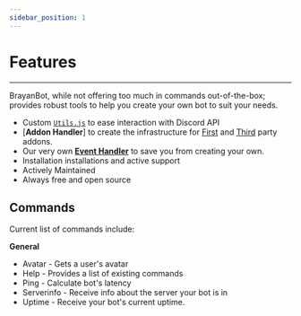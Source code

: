 ```yaml
---
sidebar_position: 1
---
```


# Features
---

BrayanBot, while not offering too much in commands out-of-the-box; provides robust tools to help you create your own bot to suit your needs.

- Custom [`Utils.js`](/) to ease interaction with Discord API
- [**Addon Handler**] to create the infrastructure for [First](/) and [Third](/) party addons.
- Our very own [**Event Handler**](/) to save you from creating your own.
- Installation installations and active support
- Actively Maintained
- Always free and open source
## Commands

Current list of commands include:

**General**

- Avatar - Gets a user's avatar
- Help - Provides a list of existing commands
- Ping - Calculate bot's latency
- Serverinfo - Receive info about the server your bot is in
- Uptime - Receive your bot's current uptime.